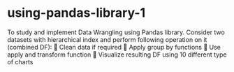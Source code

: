 # using-pandas-library-1
To study and implement Data Wrangling using Pandas library.
Consider two datasets with hierarchical index and perform following operation on it (combined DF):
 Clean data if required
 Apply group by functions
 Use apply and transform function
 Visualize resulting DF using 10 different type of charts

